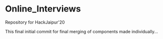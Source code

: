 # Online_Interviews
Repository for HackJaipur'20

This final initial commit for final merging of components made individually...

